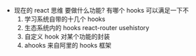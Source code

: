 - 现在的 react 思维
  要做什么功能? 有哪个 hooks 可以满足一下不
  1. 学习系统自带的十几个 hooks
  2. 生态系统内的 hooks react-router usehistory
  3. 自定义 hook 对某个功能的封装
  4. ahooks 来自阿里的 hooks 框架
